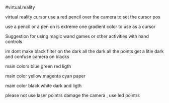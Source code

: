 #virtual.reality


virtual reality cursor use a red pencil over the camera to set the cursor pos


use a pencil or a pen on is extreme one gradient color to use as a cursor 

Suggestion for using magic wand games or other activities with hand controls

im dont make black filter on the dark all the dark all the points get a litle dark and confuse camera on blacks

main colors blue green red ligth

main color yellow magenta cyan paper

main color black white dark and ligth




please not use laser pointrs damage the camera , use led pointrs







